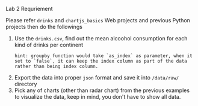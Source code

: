 Lab 2 Requriement

Please refer `drinks` and `chartjs_basics` Web projects and previous Python projects then do the followings

1. Use the `drinks.csv`, find out the mean alcoohol consumption for each kind of drinks per continent
   ```
   hint: groupby function would take `as_index` as parameter, when it set to `false`, it can keep the index column as part of the data rather than being index column.
   ```
2. Export the data into proper `json` format and save it into `/data/raw/` directory
3. Pick any of charts (other than radar chart) from the previous examples to visualize the data, keep in mind, you don't have to show all data.